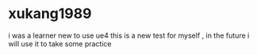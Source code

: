 # xukang1989
i was a learner new to use ue4
this is a new test for myself , in the future i will use it to take some practice
